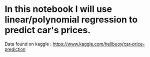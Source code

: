 # In this notebook I will use linear/polynomial regression to predict car's prices.

Data found on kaggle : https://www.kaggle.com/hellbuoy/car-price-prediction
